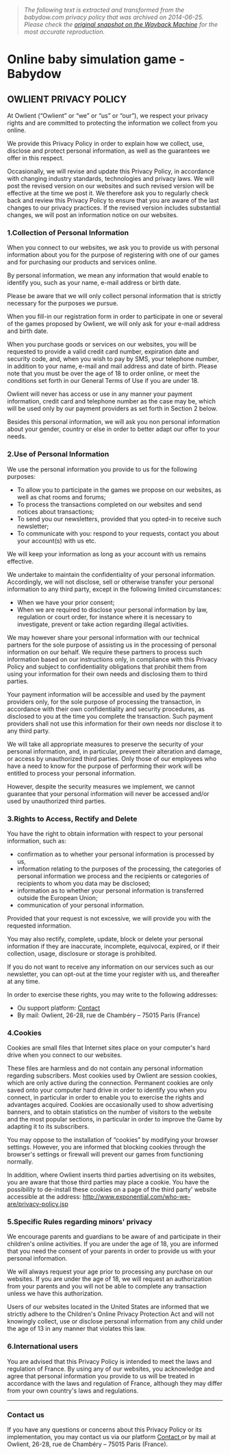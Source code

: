 > *The following text is extracted and transformed from the babydow.com privacy policy that was archived on 2014-06-25. Please check the [original snapshot on the Wayback Machine](https://web.archive.org/web/20140625074755id_/http%3A//www.babydow.com/terms/privacyPolicy) for the most accurate reproduction.*

# Online baby simulation game - Babydow

## OWLIENT PRIVACY POLICY

At Owlient (“Owlient” or “we” or “us” or “our”), we respect your privacy rights and are committed to protecting the information we collect from you online.

We provide this Privacy Policy in order to explain how we collect, use, disclose and protect personal information, as well as the guarantees we offer in this respect.

Occasionally, we will revise and update this Privacy Policy, in accordance with changing industry standards, technologies and privacy laws. We will post the revised version on our websites and such revised version will be effective at the time we post it. We therefore ask you to regularly check back and review this Privacy Policy to ensure that you are aware of the last changes to our privacy practices. If the revised version includes substantial changes, we will post an information notice on our websites.

  


### 1.Collection of Personal Information

When you connect to our websites, we ask you to provide us with personal information about you for the purpose of registering with one of our games and for purchasing our products and services online.

By personal information, we mean any information that would enable to identify you, such as your name, e-mail address or birth date.

Please be aware that we will only collect personal information that is strictly necessary for the purposes we pursue.

When you fill-in our registration form in order to participate in one or several of the games proposed by Owlient, we will only ask for your e-mail address and birth date.

When you purchase goods or services on our websites, you will be requested to provide a valid credit card number, expiration date and security code, and, when you wish to pay by SMS, your telephone number, in addition to your name, e-mail and mail address and date of birth. Please note that you must be over the age of 18 to order online, or meet the conditions set forth in our General Terms of Use if you are under 18.

Owlient will never has access or use in any manner your payment information, credit card and telephone number as the case may be, which will be used only by our payment providers as set forth in Section 2 below.

Besides this personal information, we will ask you non personal information about your gender, country or else in order to better adapt our offer to your needs.

  


### 2.Use of Personal Information

We use the personal information you provide to us for the following purposes:

  * To allow you to participate in the games we propose on our websites, as well as chat rooms and forums;
  * To process the transactions completed on our websites and send notices about transactions;
  * To send you our newsletters, provided that you opted-in to receive such newsletter;
  * To communicate with you: respond to your requests, contact you about your account(s) with us etc.



We will keep your information as long as your account with us remains effective.

We undertake to maintain the confidentiality of your personal information. Accordingly, we will not disclose, sell or otherwise transfer your personal information to any third party, except in the following limited circumstances:

  * When we have your prior consent;
  * When we are required to disclose your personal information by law, regulation or court order, for instance where it is necessary to investigate, prevent or take action regarding illegal activities.



We may however share your personal information with our technical partners for the sole purpose of assisting us in the processing of personal information on our behalf. We require these partners to process such information based on our instructions only, in compliance with this Privacy Policy and subject to confidentiality obligations that prohibit them from using your information for their own needs and disclosing them to third parties.

Your payment information will be accessible and used by the payment providers only, for the sole purpose of processing the transaction, in accordance with their own confidentiality and security procedures, as disclosed to you at the time you complete the transaction. Such payment providers shall not use this information for their own needs nor disclose it to any third party.

We will take all appropriate measures to preserve the security of your personal information, and, in particular, prevent their alteration and damage, or access by unauthorized third parties. Only those of our employees who have a need to know for the purpose of performing their work will be entitled to process your personal information.

However, despite the security measures we implement, we cannot guarantee that your personal information will never be accessed and/or used by unauthorized third parties.

  


### 3.Rights to Access, Rectify and Delete

You have the right to obtain information with respect to your personal information, such as:

  * confirmation as to whether your personal information is processed by us,
  * information relating to the purposes of the processing, the categories of personal information we process and the recipients or categories of recipients to whom you data may be disclosed;
  * information as to whether your personal information is transferred outside the European Union;
  * communication of your personal information.



Provided that your request is not excessive, we will provide you with the requested information.

You may also rectify, complete, update, block or delete your personal information if they are inaccurate, incomplete, equivocal, expired, or if their collection, usage, disclosure or storage is prohibited.

If you do not want to receive any information on our services such as our newsletter, you can opt-out at the time your register with us, and thereafter at any time. 

In order to exercise these rights, you may write to the following addresses:

  * Ou support platform: [Contact ](http://www.babydow.com/support)
  * By mail: Owlient, 26-28, rue de Chambéry – 75015 Paris (France)

  


### 4.Cookies

Cookies are small files that Internet sites place on your computer's hard drive when you connect to our websites. 

These files are harmless and do not contain any personal information regarding subscribers. Most cookies used by Owlient are session cookies, which are only active during the connection. Permanent cookies are only saved onto your computer hard drive in order to identify you when you connect, in particular in order to enable you to exercise the rights and advantages acquired. Cookies are occasionally used to show advertising banners, and to obtain statistics on the number of visitors to the website and the most popular sections, in particular in order to improve the Game by adapting it to its subscribers.

You may oppose to the installation of “cookies” by modifying your browser settings. However, you are informed that blocking cookies through the browser's settings or firewall will prevent our games from functioning normally.

In addition, where Owlient inserts third parties advertising on its websites, you are aware that those third parties may place a cookie. You have the possibility to de-install these cookies on a page of the third party' website accessible at the address: <http://www.exponential.com/who-we-are/privacy-policy.jsp>

  


### 5.Specific Rules regarding minors' privacy

We encourage parents and guardians to be aware of and participate in their children's online activities. If you are under the age of 18, you are informed that you need the consent of your parents in order to provide us with your personal information.

We will always request your age prior to processing any purchase on our websites. If you are under the age of 18, we will request an authorization from your parents and you will not be able to complete any transaction unless we have this authorization.

Users of our websites located in the United States are informed that we strictly adhere to the Children's Online Privacy Protection Act and will not knowingly collect, use or disclose personal information from any child under the age of 13 in any manner that violates this law.

  


### 6.International users

You are advised that this Privacy Policy is intended to meet the laws and regulation of France. By using any of our websites, you acknowledge and agree that personal information you provide to us will be treated in accordance with the laws and regulation of France, although they may differ from your own country's laws and regulations.

  


* * *

### Contact us

If you have any questions or concerns about this Privacy Policy or its implementation, you may contact us via our platform [Contact ](http://www.babydow.com/support) or by mail at Owlient, 26-28, rue de Chambéry – 75015 Paris (France).

  

